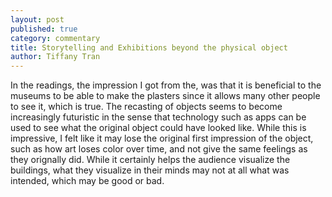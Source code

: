 ```yaml
---
layout: post
published: true
category: commentary
title: Storytelling and Exhibitions beyond the physical object
author: Tiffany Tran
---
```

In the readings, the impression I got from the, was that it is beneficial to the museums to be able to make the plasters since it allows many other people to see it, which is true. The recasting of objects seems to become increasingly futuristic in the sense that technology such as apps can be used to see what the original object could have looked like. While this is impressive, I felt like it may lose the original first impression of the object, such as how art loses color over time, and not give the same feelings as they orignally did. While it certainly helps the audience visualize the buildings, what they visualize in their minds may not at all what was intended, which may be good or bad.